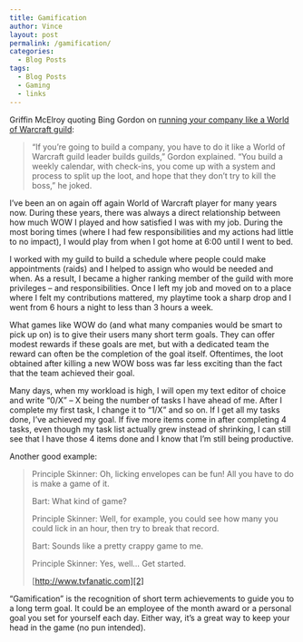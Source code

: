 ```yaml
---
title: Gamification
author: Vince
layout: post
permalink: /gamification/
categories:
  - Blog Posts
tags:
  - Blog Posts
  - Gaming
  - links
---
```

Griffin McElroy quoting Bing Gordon on [running your company like a World of Warcraft guild][1]:

> &#8220;If you&#8217;re going to build a company, you have to do it like a World of Warcraft guild leader builds guilds,&#8221; Gordon explained. &#8220;You build a weekly calendar, with check-ins, you come up with a system and process to split up the loot, and hope that they don&#8217;t try to kill the boss,&#8221; he joked.

I&#8217;ve been an on again off again World of Warcraft player for many years now. During these years, there was always a direct relationship between how much WOW I played and how satisfied I was with my job. During the most boring times (where I had few responsibilities and my actions had little to no impact), I would play from when I got home at 6:00 until I went to bed.

I worked with my guild to build a schedule where people could make appointments (raids) and I helped to assign who would be needed and when. As a result, I became a higher ranking member of the guild with more privileges &#8211; and responsibilities. Once I left my job and moved on to a place where I felt my contributions mattered, my playtime took a sharp drop and I went from 6 hours a night to less than 3 hours a week.

What games like WOW do (and what many companies would be smart to pick up on) is to give their users many short term goals. They can offer modest rewards if these goals are met, but with a dedicated team the reward can often be the completion of the goal itself. Oftentimes, the loot obtained after killing a new WOW boss was far less exciting than the fact that the team achieved their goal.

Many days, when my workload is high, I will open my text editor of choice and write &#8220;0/X&#8221; &#8211; X being the number of tasks I have ahead of me. After I complete my first task, I change it to &#8220;1/X&#8221; and so on. If I get all my tasks done, I&#8217;ve achieved my goal. If five more items come in after completing 4 tasks, even though my task list actually grew instead of shrinking, I can still see that I have those 4 items done and I know that I&#8217;m still being productive.

Another good example:

> Principle Skinner: Oh, licking envelopes can be fun! All you have to do is make a game of it.
> 
> Bart: What kind of game?
> 
> Principle Skinner: Well, for example, you could see how many you could lick in an hour, then try to break that record.
> 
> Bart: Sounds like a pretty crappy game to me.
> 
> Principle Skinner: Yes, well&#8230; Get started.
> 
> [http://www.tvfanatic.com][2]

&#8220;Gamification&#8221; is the recognition of short term achievements to guide you to a long term goal. It could be an employee of the month award or a personal goal you set for yourself each day. Either way, it&#8217;s a great way to keep your head in the game (no pun intended).

 [1]: http://www.theverge.com/gaming/2012/3/12/2858313/youre-hired-now-lets-kill-onyxia-bing-gordon-on-structuring-your
 [2]: http://www.tvfanatic.com/quotes/oh-licking-envelopes-can-be-fun-all-you-have-to-do-is-make-a-g/